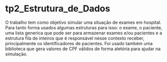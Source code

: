 # tp2_Estrutura_de_Dados
O trabalho tem como objetivo simular uma situação de exames em hospital. Para tanto forma usados algumas estruturas para isso: o exame, o paciente, uma lista generica que pode ser para
armazenar exames e/ou pacientes e a estrutura fila de inteiros que é responsável nesse contexto receber, principalmente os identificadores de pacientes. Foi usado também uma biblioteca que 
gera valores de CPF válidos de forma aletória para ajudar na simulação.
